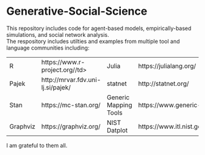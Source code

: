 # Generative-Social-Science
This repository includes code for agent-based models, empirically-based simulations, and social network analysis. <br>
The respository includes utilties and examples from multiple tool and language communities including: <br>

<table style="width:100%">
  <tr>
    <td>R</td>
    <td>https://www.r-project.org//td>
    <td>Julia</td>
    <td>https://julialang.org/</td>
  </tr>
  <tr>
    <td>Pajek</td>
    <td>http://mrvar.fdv.uni-lj.si/pajek/</td>
    <td>statnet</td>
    <td>http://statnet.org/</td>  
  </tr>
  <tr>
    <td>Stan</td>
    <td>https://mc-stan.org/</td>
    <td>Generic Mapping Tools</td>
    <td>https://www.generic-mapping-tools.org/</td>
  </tr>
  <tr>
   <td>Graphviz</td>
   <td>https://graphviz.org/</td>
   <td>NIST Datplot</td>
   <td>https://www.itl.nist.gov/div898/software/dataplot/homepage.htm</td>
  </tr> 
</table>

I am grateful to them all.
